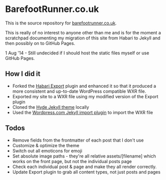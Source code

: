 # BarefootRunner.co.uk

This is the source repository for [barefootrunner.co.uk](http://barefootrunner.co.uk).

This is really of no interest to anyone other than me and is for the moment a scratchpad documenting my migration of this site from Habari to Jekyll and then possibly on to GitHub Pages.

1 Aug '14 - Still undecided if I should host the static files myself or use GitHub Pages.

## How I did it
- Forked the [Habari Export](https://github.com/habari-extras/export) plugin and enhanced it so that it produced a more consistent and up-to-date WordPress compatible WXR file.
- Exported my site to a WXR file using my modified version of the Export plugin
- Cloned the [Hyde Jekyll theme](https://github.com/poole/hyde) locally
- Used the [Wordpress.com Jekyll import plugin](http://import.jekyllrb.com/docs/wordpressdotcom/) to import the WXR file


## Todos

- Remove fields from the frontmatter of each post that I don't use
- Customize & optimize the theme
- Switch out all emoticons for emoji
- Set absolute image paths - they're all relative assets/[filename] which works on the front page, but not the individual posts page
- Check each individual post & page and make they all render correctly.
- Update Export plugin to grab all content types, not just posts and pages
